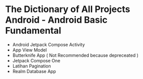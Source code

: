 # The Dictionary of All Projects Android - Android Basic Fundamental

* Android Jetpack Compose Activity
* App View Model
* Butterknife App ( Not Recommended because depreceated )
* Jetpack Compose One
* Latihan Pagination
* Realm Database App
